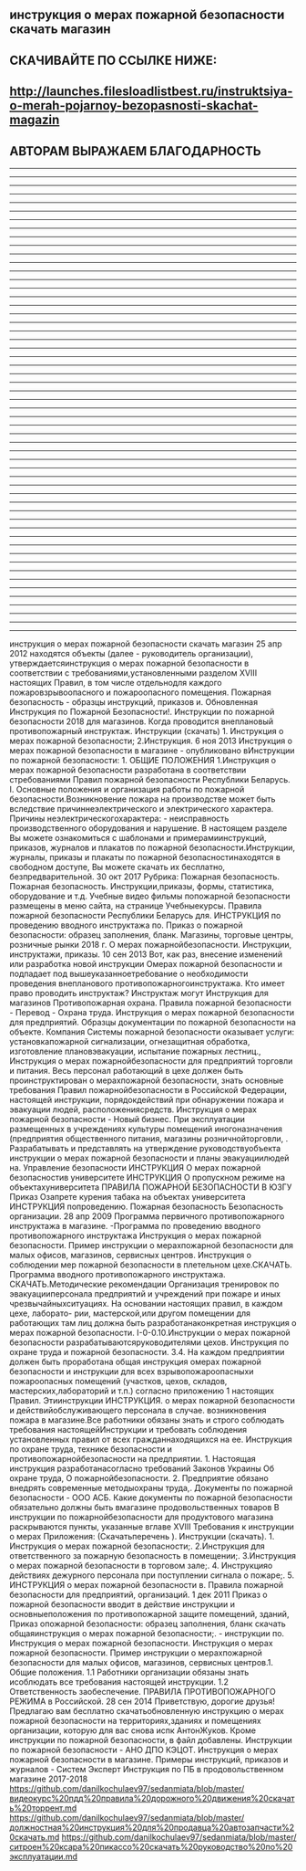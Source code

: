 инструкция о мерах пожарной безопасности скачать магазин
--------------------------------------------------
СКАЧИВАЙТЕ ПО ССЫЛКЕ НИЖЕ:
--------------------------------------------------
http://launches.filesloadlistbest.ru/instruktsiya-o-merah-pojarnoy-bezopasnosti-skachat-magazin
--------------------------------------------------
АВТОРАМ ВЫРАЖАЕМ БЛАГОДАРНОСТЬ
--------------------------------------------------
--------------------------------------------------
--------------------------------------------------
--------------------------------------------------
--------------------------------------------------
--------------------------------------------------
--------------------------------------------------
--------------------------------------------------
--------------------------------------------------
--------------------------------------------------
--------------------------------------------------
--------------------------------------------------
--------------------------------------------------
--------------------------------------------------
--------------------------------------------------
--------------------------------------------------
--------------------------------------------------
--------------------------------------------------
--------------------------------------------------
--------------------------------------------------
--------------------------------------------------
--------------------------------------------------
--------------------------------------------------
--------------------------------------------------
--------------------------------------------------
--------------------------------------------------
--------------------------------------------------
--------------------------------------------------
--------------------------------------------------
--------------------------------------------------
--------------------------------------------------
--------------------------------------------------
--------------------------------------------------
--------------------------------------------------
--------------------------------------------------
--------------------------------------------------
--------------------------------------------------
--------------------------------------------------
--------------------------------------------------
--------------------------------------------------
--------------------------------------------------
--------------------------------------------------
--------------------------------------------------
--------------------------------------------------
--------------------------------------------------
--------------------------------------------------
--------------------------------------------------
--------------------------------------------------
--------------------------------------------------
--------------------------------------------------
--------------------------------------------------
--------------------------------------------------
--------------------------------------------------
--------------------------------------------------
--------------------------------------------------
--------------------------------------------------
инструкция о мерах пожарной безопасности скачать магазин 25 апр 2012  находятся объекты (далее - руководитель организации), утверждаетсяинструкция о мерах пожарной безопасности в соответствии с требованиями,установленными разделом XVIII настоящих Правил, в том числе отдельнодля каждого пожаровзрывоопасного и пожароопасного помещения. Пожарная безопасность - образцы инструкций, приказов и. Обновленная Инструкция по Пожарной Безопасности!. Инструкции по пожарной безопасности 2018 для магазинов. Когда проводится внеплановый противопожарный инструктаж. Инструкции (скачать) 1. Инструкция о мерах пожарной безопасности; 2.Инструкция. 6 ноя 2013  Инструкция о мерах пожарной безопасности в магазине - опубликовано вИнструкции по пожарной безопасности: 1. ОБЩИЕ ПОЛОЖЕНИЯ 1.Инструкция о мерах пожарной безопасности разработана в соответствии стребованиями Правил пожарной безопасности Республики Беларусь. I. Основные положения и организация работы по пожарной безопасности.Возникновение пожара на производстве может быть вследствие причиннеэлектрического и электрического характера. Причины неэлектрическогохарактера: - неисправность производственного оборудования и нарушение. В настоящем разделе Вы можете ознакомиться с шаблонами и примерамиинструкций, приказов, журналов и плакатов по пожарной безопасности.Инструкции, журналы, приказы и плакаты по пожарной безопасностинаходятся в свободном доступе, Вы можете скачать их бесплатно, безпредварительной. 30 окт 2017  Рубрика: Пожарная безопасность. Пожарная безопасность. Инструкции,приказы, формы, статистика, оборудование и т.д. Учебные видео фильмы попожарной безопасности размещены в меню сайта, на странице Учебныекурсы. Правила пожарной безопасности Республики Беларусь для. ИНСТРУКЦИЯ по проведению вводного инструктажа по. Приказ о пожарной безопасности: образец заполнения, бланк. Магазины, торговые центры, розничные рынки 2018 г. О мерах пожарнойбезопасности. Инструкции, инструктажи, приказы. 10 сен 2013  Вот, как раз, внесение изменений или разработка новой инструкции Омерах пожарной безопасности и подпадает под вышеуказанноетребование о необходимости проведения внепланового противопожарногоинструктажа. Кто имеет право проводить инструктаж? Инструктаж могут
Инструкция для магазинов  Противопожарная охрана. Правила пожарной безопасности - Перевод - Охрана труда. Инструкция о мерах пожарной безопасности для предприятий. Образцы документации по пожарной безопасности на объекте. Компания Системы пожарной безопасности оказывает услуги: установкапожарной сигнализации, огнезащитная обработка, изготовление плановэвакуации, испытание пожарных лестниц., Инструкция о мерах пожарнойбезопасности для предприятий торговли и питания. Весь персонал работающий в цехе должен быть проинструктирован о мерахпожарной безопасности, знать основные требования Правил пожарнойбезопасности в Российской Федерации, настоящей инструкции, порядокдействий при обнаружении пожара и эвакуации людей, расположениясредств. Инструкция о мерах пожарной безопасности - Новый бизнес. При эксплуатации размещенных в учреждениях культуры помещений иногоназначения (предприятия общественного питания, магазины розничнойторговли, . Разрабатывать и представлять на утверждение руководствуобъекта инструкции о мерах пожарной безопасности и планы эвакуациилюдей на. Управление безопасности  ИНСТРУКЦИЯ О мерах пожарной безопасностив университете  ИНСТРУКЦИЯ О пропускном режиме на объектахуниверситета  ПРАВИЛА ПОЖАРНОЙ БЕЗОПАСНОСТИ В ЮЗГУ  Приказ Озапрете курения табака на объектах университета  ИНСТРУКЦИЯ попроведению. Пожарная безопасность  Безопасность организации. 28 апр 2009  Программа первичного противопожарного инструктажа в магазине. -Программа по проведению вводного противопожарного инструктажа Инструкция о мерах пожарной безопасности. Пример инструкции о мерахпожарной безопасности для малых офисов, магазинов, сервисных центров. Инструкция о соблюдении мер пожарной безопасности в плетельном цехе.СКАЧАТЬ. Программа вводного противопожарного инструктажа. СКАЧАТЬ.Методические рекомендации Организация тренировок по эвакуацииперсонала предприятий и учреждений при пожаре и иных чрезвычайныхситуациях. На основании настоящих правил, в каждом цехе, лаборато- рии, мастерской,или другом помещении для работающих там лиц должна быть разработанаконкретная инструкция о мерах пожарной безопасности. I-0-0.10.Инструкции о мерах пожарной безопасности разрабатываютсяруководителями цехов. Инструкция по охране труда и пожарной безопасности. 3.4. На каждом предприятии должен быть проработана общая инструкция омерах пожарной безопасности и инструкции для всех взрывопожароопасныхи пожароопасных помещений (участков, цехов, складов, мастерских,лабораторий и т.п.) согласно приложению 1 настоящих Правил. Этиинструкции
ИНСТРУКЦИЯ. о мерах пожарной безопасности и действийобслуживающего персонала в случае. возникновения пожара в магазине.Все работники обязаны знать и строго соблюдать требования настоящейИнструкции и требовать соблюдения установленных правил от всех гражданнаходящихся на ее. Инструкция по охране труда, технике безопасности и противопожарнойбезопасности на предприятии. 1. Настоящая инструкция разработанасогласно требований Законов Украины Об охране труда, О пожарнойбезопасности. 2. Предприятие обязано внедрять современные методыохраны труда,. Документы по пожарной безопасности - ООО АСБ. Какие документы по пожарной безопасности обязательно должны быть вмагазине продовольственных товаров  В инструкции по пожарнойбезопасности для продуктового магазина раскрываются пункты, указанные вглаве XVIII Требования к инструкции о мерах  Приложения: (Скачатьперечень ). Инструкции (скачать). 1. Инструкция о мерах пожарной безопасности;. 2.Инструкция для ответственного за пожарную безопасность в помещении;. 3.Инструкция о мерах пожарной безопасности в торговом зале;. 4. Инструкцияо действиях дежурного персонала при поступлении сигнала о пожаре;. 5. ИНСТРУКЦИЯ о мерах пожарной безопасности в. Правила пожарной безопасности для предприятий, организаций. 1 дек 2011  Приказ о пожарной безопасности вводит в действие инструкции и основныеположения по противопожарной защите помещений, зданий,  Приказ опожарной безопасности: образец заполнения, бланк скачать  общаяинструкция о мерах пожарной безопасности;. - инструкции по. Инструкция о мерах пожарной безопасности. Инструкция о мерах пожарной безопасности. Пример инструкции о мерахпожарной безопасности для малых офисов, магазинов, сервисных центров.1. Общие положения. 1.1 Работники организации обязаны знать исоблюдать все требования настоящей инструкции. 1.2 Ответственность заобеспечение. ПРАВИЛА ПРОТИВОПОЖАРНОГО РЕЖИМА в Российской. 28 сен 2014  Приветствую, дорогие друзья! Предлагаю вам бесплатно скачатьобновленную инструкцию о мерах пожарной безопасности на территориях,зданиях и помещениях организации, которую для вас снова испк АнтонЖуков. Кроме инструкции по пожарной безопасности, в файл добавлены. Инструкции по пожарной безопасности - АНО ДПО КЭЦОТ. Инструкция о мерах пожарной безопасности в магазине. Примеры инструкций, приказов и журналов - Систем Эксперт
Инструкция по ПБ в продовольственном магазине 2017-2018
https://github.com/danilkochulaev97/sedanmiata/blob/master/видеокурс%20пдд%20правила%20дорожного%20движения%20скачать%20торрент.md
https://github.com/danilkochulaev97/sedanmiata/blob/master/должностная%20инструкция%20для%20продавца%20автозапчасти%20скачать.md
https://github.com/danilkochulaev97/sedanmiata/blob/master/ситроен%20ксара%20пикассо%20скачать%20руководство%20по%20эксплуатации.md